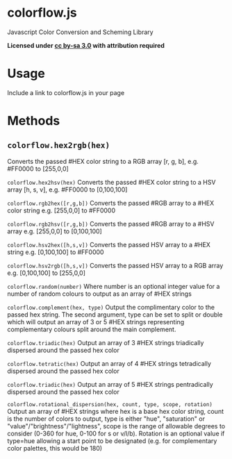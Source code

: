 colorflow.js
=============

Javascript Color Conversion and Scheming Library

**Licensed under [cc by-sa 3.0](http://creativecommons.org/licenses/by-sa/3.0/) with attribution required**

Usage
====

Include a link to colorflow.js in your page

Methods
===

`colorflow.hex2rgb(hex)`
---
Converts the passed #HEX color string to a RGB array [r, g, b], e.g. #FF0000 to [255,0,0]

`colorflow.hex2hsv(hex)`
Converts the passed #HEX color string to a HSV array [h, s, v], e.g. #FF0000 to [0,100,100]

`colorflow.rgb2hex([r,g,b])`
Converts the passed #RGB array to a #HEX color string e.g. [255,0,0] to #FF0000

`colorflow.rgb2hsv([r,g,b])`
Converts the passed #RGB array to a #HSV array e.g. [255,0,0] to [0,100,100]

`colorflow.hsv2hex([h,s,v])`
Converts the passed HSV array to a #HEX string e.g. [0,100,100] to #FF0000

`colorflow.hsv2rgb([h,s,v])`
Converts the passed HSV array to a RGB array e.g. [0,100,100] to [255,0,0]

`colorflow.random(number)`
Where number is an optional integer value for a number of random colours to output as an array of #HEX strings

`colorflow.complement(hex, type)`
Output the complimentary color to the passed hex string. The second argument, type can be set to split or double which will output an array of 3 or 5 #HEX strings representing complementary colours split around the main complement.

`colorflow.triadic(hex)`
Output an array of 3 #HEX strings triadically dispersed around the passed hex color

`colorflow.tetratic(hex)`
Output an array of 4 #HEX strings tetradically dispersed around the passed hex color

`colorflow.triadic(hex)`
Output an array of 5 #HEX strings pentradically dispersed around the passed hex color

`colorflow.rotational_dispersion(hex, count, type, scope, rotation)`
Output an array of #HEX strings where hex is a base hex color string, count is the number of colors to output, type is either "hue", "saturation" or "value"/"brightness"/"lightness", scope is the range of allowable degrees to consider (0-360 for hue, 0-100 for s or v/l/b). Rotation is an optional value if type=hue allowing a start point to be designated (e.g. for complementary color palettes, this would be 180)
